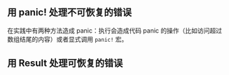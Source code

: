 ## 用 panic! 处理不可恢复的错误
在实践中有两种方法造成 panic：执行会造成代码 panic 的操作（比如访问超过数组结尾的内容）或者显式调用 `panic!` 宏。
## 用 Result 处理可恢复的错误
